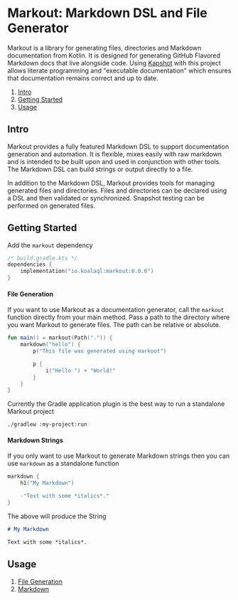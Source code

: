 # Markout: Markdown DSL and File Generator

Markout is a library for generating files, directories and Markdown documentation from Kotlin.
It is designed for generating GitHub Flavored Markdown docs that live alongside code.
Using [Kapshot](https://github.com/mfwgenerics/kapshot) with this project
allows literate programming and "executable documentation" which ensures
that documentation remains correct and up to date.

1. [Intro](#intro)
2. [Getting Started](#getting-started)
3. [Usage](#usage)

## Intro

Markout provides a fully featured Markdown DSL to support documentation
generation and automation. It is flexible, mixes easily with raw markdown and
is intended to be built upon and used in conjunction with other tools.
The Markdown DSL can build strings or output directly to a file.

In addition to the Markdown DSL, Markout provides tools for managing
generated files and directories. Files and directories can be declared using
a DSL and then validated or synchronized. Snapshot testing can be performed on
generated files.

## Getting Started

Add the `markout` dependency

```kotlin
/* build.gradle.kts */
dependencies {
    implementation("io.koalaql:markout:0.0.6")
}
```

#### File Generation

If you want to use Markout as a documentation generator, call
the `markout` function directly from your main method. Pass a path
to the directory where you want Markout to generate files.
The path can be relative or absolute.

```kotlin
fun main() = markout(Path(".")) {
    markdown("hello") {
        p("This file was generated using markout")

        p {
            i("Hello ") + "World!"
        }
    }
}
```

Currently the Gradle application plugin is the best way to run a standalone Markout project

```shell
./gradlew :my-project:run
```

#### Markdown Strings

If you only want to use Markout to generate Markdown strings then you can use
`markdown` as a standalone function

```kotlin
markdown {
    h1("My Markdown")

    -"Text with some *italics*."
}
```

The above will produce the String

```markdown
# My Markdown

Text with some *italics*.
```

## Usage

1. [File Generation](docs/FILES.md)
2. [Markdown](docs/MARKDOWN.md)
